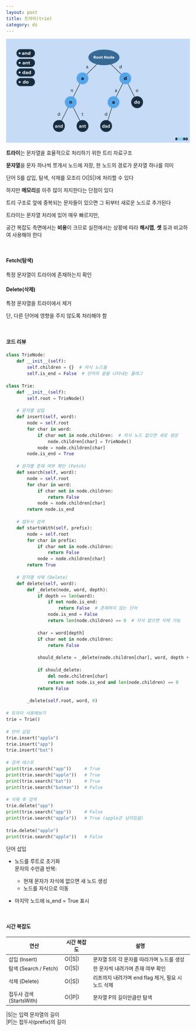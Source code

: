 ```yaml
---
layout: post
title: 트라이(trie)
category: ds
---
```


![트라이](/assets/images/ds/trie.png)

**트라이**는 문자열을 효율적으로 처리하기 위한 트리 자료구조

**문자열**을 문자 하나씩 쪼개서 노드에 저장, 한 노드의 경로가 문자열 하나를 의미

단어 S를 삽입, 탐색, 삭제를 모조리 O(\|S\|)에 처리할 수 있다

하지만 **메모리**를 아주 많이 차지한다는 단점이 있다

트리 구조로 앞에 중복되는 문자들이 있으면 그 뒤부터 새로운 노드로 추가된다

트라이는 문자열 처리에 있어 매우 빠르지만,

공간 복잡도 측면에서는 **비용**이 크므로 실전에서는 상황에 따라 **해시맵**, **셋** 등과 비교하여 사용해야 한다

&nbsp;


#### Fetch(탐색)

특정 문자열이 트라이에 존재하는지 확인

#### Delete(삭제)

특정 문자열을 트라이에서 제거

단, 다른 단어에 영향을 주지 않도록 처리해야 함

&nbsp;

#### 코드 리뷰

```python
class TrieNode:
    def __init__(self):
        self.children = {}  # 자식 노드들
        self.is_end = False  # 단어의 끝을 나타내는 플래그

class Trie:
    def __init__(self):
        self.root = TrieNode()

    # 문자열 삽입
    def insert(self, word):
        node = self.root
        for char in word:
            if char not in node.children:  # 자식 노드 없으면 새로 생성
                node.children[char] = TrieNode()
            node = node.children[char]
        node.is_end = True

    # 문자열 존재 여부 확인 (Fetch)
    def search(self, word):
        node = self.root
        for char in word:
            if char not in node.children:
                return False
            node = node.children[char]
        return node.is_end
        
    # 접두사 검색
    def startsWith(self, prefix):
        node = self.root
        for char in prefix:
            if char not in node.children:
                return False
            node = node.children[char]
        return True

    # 문자열 삭제 (Delete)
    def delete(self, word):
        def _delete(node, word, depth):
            if depth == len(word):
                if not node.is_end:
                    return False  # 존재하지 않는 단어
                node.is_end = False
                return len(node.children) == 0  # 자식 없으면 삭제 가능

            char = word[depth]
            if char not in node.children:
                return False

            should_delete = _delete(node.children[char], word, depth + 1)

            if should_delete:
                del node.children[char]
                return not node.is_end and len(node.children) == 0
            return False

        _delete(self.root, word, 0)

# 트라이 사용해보기
trie = Trie()

# 단어 삽입
trie.insert("apple")
trie.insert("app")
trie.insert("bat")

# 검색 테스트
print(trie.search("app"))     # True
print(trie.search("apple"))   # True
print(trie.search("bat"))     # True
print(trie.search("batman"))  # False

# 삭제 후 검색
trie.delete("app")
print(trie.search("app"))     # False
print(trie.search("apple"))   # True (apple은 남아있음)

trie.delete("apple")
print(trie.search("apple"))   # False
```

단어 삽입
- 노드를 루트로 초기화  
  문자의 수만큼 반복:  
  - 현재 문자가 자식에 없으면 새 노드 생성  
  - 노드를 자식으로 이동  

- 마지막 노드에 is_end = True 표시  

&nbsp;

#### 시간 복잡도

| 연산        | 시간 복잡도 | 설명 |
|-------------|--------------|------|
| 삽입 (Insert) | O(\|S\|)        | 문자열 S의 각 문자를 따라가며 노드를 생성 |
| 탐색 (Search / Fetch) | O(\|S\|) | 한 문자씩 내려가며 존재 여부 확인 |
| 삭제 (Delete) | O(\|S\|)        | 리프까지 내려가며 end flag 제거, 필요 시 노드 삭제 |
| 접두사 검색 (StartsWith) | O(\|P\|) | 문자열 P의 길이만큼만 탐색 |

\|S\|는 입력 문자열의 길이  
\|P\|는 접두사(prefix)의 길이